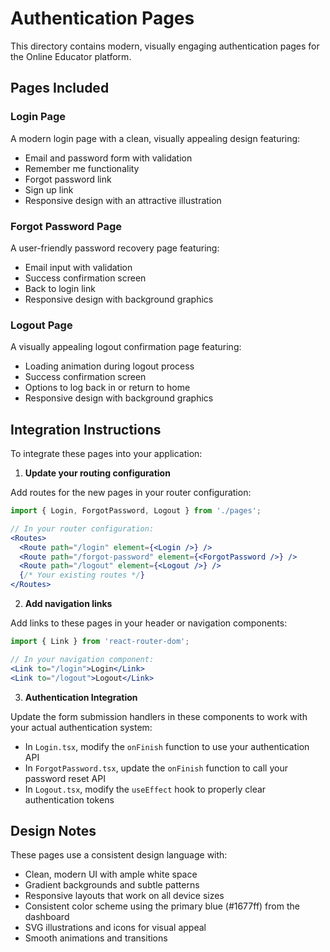 # Authentication Pages

This directory contains modern, visually engaging authentication pages for the Online Educator platform.

## Pages Included

### Login Page
A modern login page with a clean, visually appealing design featuring:
- Email and password form with validation
- Remember me functionality
- Forgot password link
- Sign up link
- Responsive design with an attractive illustration

### Forgot Password Page
A user-friendly password recovery page featuring:
- Email input with validation
- Success confirmation screen
- Back to login link
- Responsive design with background graphics

### Logout Page
A visually appealing logout confirmation page featuring:
- Loading animation during logout process
- Success confirmation screen
- Options to log back in or return to home
- Responsive design with background graphics

## Integration Instructions

To integrate these pages into your application:

1. **Update your routing configuration**

Add routes for the new pages in your router configuration:

```jsx
import { Login, ForgotPassword, Logout } from './pages';

// In your router configuration:
<Routes>
  <Route path="/login" element={<Login />} />
  <Route path="/forgot-password" element={<ForgotPassword />} />
  <Route path="/logout" element={<Logout />} />
  {/* Your existing routes */}
</Routes>
```

2. **Add navigation links**

Add links to these pages in your header or navigation components:

```jsx
import { Link } from 'react-router-dom';

// In your navigation component:
<Link to="/login">Login</Link>
<Link to="/logout">Logout</Link>
```

3. **Authentication Integration**

Update the form submission handlers in these components to work with your actual authentication system:

- In `Login.tsx`, modify the `onFinish` function to use your authentication API
- In `ForgotPassword.tsx`, update the `onFinish` function to call your password reset API
- In `Logout.tsx`, modify the `useEffect` hook to properly clear authentication tokens

## Design Notes

These pages use a consistent design language with:
- Clean, modern UI with ample white space
- Gradient backgrounds and subtle patterns
- Responsive layouts that work on all device sizes
- Consistent color scheme using the primary blue (#1677ff) from the dashboard
- SVG illustrations and icons for visual appeal
- Smooth animations and transitions